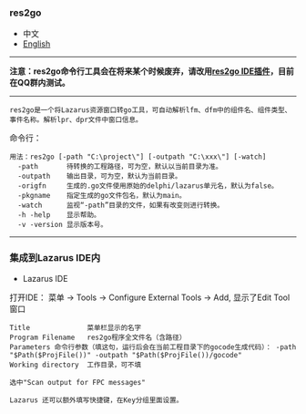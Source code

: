 ### res2go  

* 中文    
* [English](README.en-US.md)  

----

**注意：res2go命令行工具会在将来某个时候废弃，请改用[res2go IDE插件](https://gitee.com/ying32/govcl/wikis/pages?sort_id=2645001&doc_id=102420)，目前在QQ群内测试。**  

----

`res2go是一个将Lazarus资源窗口转go工具，可自动解析lfm、dfm中的组件名、组件类型、事件名称。解析lpr、dpr文件中窗口信息。`  

命令行：  

```
用法：res2go [-path "C:\project\"] [-outpath "C:\xxx\"] [-watch]
  -path       待转换的工程路径，可为空，默认以当前目录为准。
  -outpath    输出目录，可为空，默认为当前目录。 
  -origfn     生成的.go文件使用原始的delphi/lazarus单元名，默认为false。  
  -pkgname    指定生成的go文件包名，默认为main。
  -watch      监视“-path”目录的文件，如果有改变则进行转换。
  -h -help    显示帮助。
  -v -version 显示版本号。
```

---- 

### 集成到Lazarus IDE内 

* Lazarus IDE  

打开IDE： 菜单 -> Tools -> Configure External Tools -> Add, 显示了Edit Tool窗口  

```
Title              菜单栏显示的名字   
Program Filename   res2go程序全文件名（含路径）   
Parameters 命令行参数（填这句，运行后会在当前工程目录下的gocode生成代码）： -path "$Path($ProjFile())" -outpath "$Path($ProjFile())/gocode"
Working directory  工作目录，可不填   

选中"Scan output for FPC messages"  

Lazarus 还可以额外填写快捷键，在Key分组里面设置。  
```